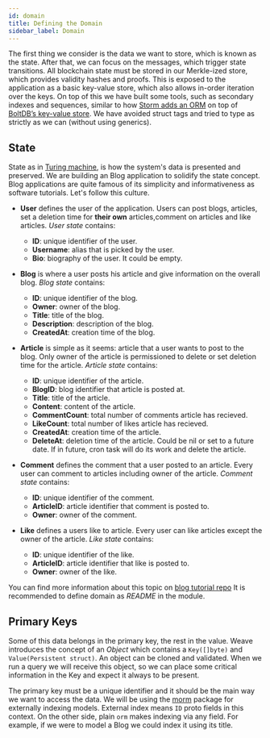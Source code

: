 ```yaml
---
id: domain
title: Defining the Domain
sidebar_label: Domain
---
```


The first thing we consider is the data we want to store, which is known as the state. After that, we can focus on the messages, which trigger state transitions. All blockchain state must be stored in our Merkle-ized store, which provides validity hashes and proofs. This is exposed to the application as a basic key-value store, which also allows in-order iteration over the keys. On top of this we have built some tools, such as secondary indexes and sequences, similar to how [Storm adds an ORM](https://github.com/asdine/storm#simple-crud-system) on top of [BoltDB’s key-value store](https://github.com/boltdb/bolt#using-buckets). We have avoided struct tags and tried to type as strictly as we can (without using generics).

## State

State as in [Turing machine](https://en.wikipedia.org/wiki/Turing_machine), is how the system's data is presented and preserved. We are building an Blog application to solidify the state concept. Blog applications are quite famous of its simplicity and informativeness as software tutorials. Let's follow this culture.

- **User** defines the user of the application. Users can post blogs, articles, set a deletion time for **their own** articles,comment on articles and like articles. _User state_ contains:
  - **ID**: unique identifier of the user.
  - **Username**: alias that is picked by the user.
  - **Bio**: biography of the user. It could be empty.

- **Blog** is where a user posts his article and give information on the overall blog. _Blog state_ contains:
  - **ID**: unique identifier of the blog.
  - **Owner**: owner of the blog.
  - **Title**: title of the blog.
  - **Description**: description of the blog.
  - **CreatedAt**: creation time of the blog.

- **Article** is simple as it seems: article that a user wants to post to the blog. Only owner of the article is permissioned to delete or set deletion time for the article. _Article state_ contains:
  - **ID**: unique identifier of the article.
  - **BlogID**: blog identifier that article is posted at.
  - **Title**: title of the article.
  - **Content**: content of the article.
  - **CommentCount**: total number of comments article has recieved.
  - **LikeCount**: total number of likes article has recieved.
  - **CreatedAt**: creation time of the article.
  - **DeleteAt**: deletion time of the article. Could be nil or set to a future date. If in future, cron task will do its work and delete the article.

- **Comment** defines the comment that a user posted to an article. Every user can comment to articles including owner of the article. _Comment state_ contains:
  - **ID**: unique identifier of the comment.
  - **ArticleID**: article identifier that comment is posted to.
  - **Owner**: owner of the comment.

- **Like** defines a users like to article. Every user can like articles except the owner of the article. _Like state_ contains:
  - **ID**: unique identifier of the like.
  - **ArticleID**: article identifier that like is posted to.
  - **Owner**: owner of the like.

You can find more information about this topic on [blog tutorial repo](https://github.com/iov-one/blog-tutorial/blob/master/x/blog/README.md 'README.md') It is recommended to define domain as _README_ in the module.

## Primary Keys

Some of this data belongs in the primary key, the rest in the value. Weave introduces the concept of an *Object* which contains a `Key([]byte)` and `Value(Persistent struct)`. An object can be cloned and validated. When we run a query we will receive this object, so we can place some critical information in the Key and expect it always to be present.

The primary key must be a unique identifier and it should be the main way we want to access the data. We will be using the [morm](weave-tutorial/06-buckets#CustomBucket) package for externally indexing models. External index means `ID` proto fields in this context. On the other side, plain `orm` makes indexing via any field. For example, if we were to model a Blog we could index it using its title.
